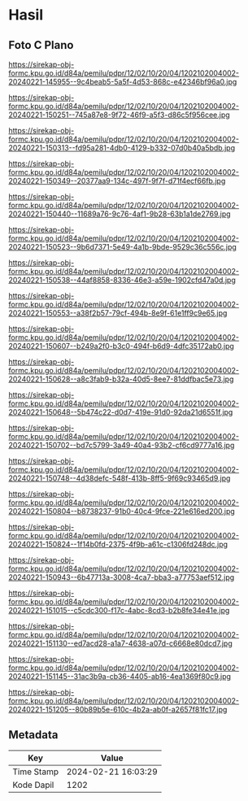 # Hasil

## Foto C Plano

https://sirekap-obj-formc.kpu.go.id/d84a/pemilu/pdpr/12/02/10/20/04/1202102004002-20240221-145955--9c4beab5-5a5f-4d53-868c-e42346bf96a0.jpg

https://sirekap-obj-formc.kpu.go.id/d84a/pemilu/pdpr/12/02/10/20/04/1202102004002-20240221-150251--745a87e8-9f72-46f9-a5f3-d86c5f956cee.jpg

https://sirekap-obj-formc.kpu.go.id/d84a/pemilu/pdpr/12/02/10/20/04/1202102004002-20240221-150313--fd95a281-4db0-4129-b332-07d0b40a5bdb.jpg

https://sirekap-obj-formc.kpu.go.id/d84a/pemilu/pdpr/12/02/10/20/04/1202102004002-20240221-150349--20377aa9-134c-497f-9f7f-d71f4ecf66fb.jpg

https://sirekap-obj-formc.kpu.go.id/d84a/pemilu/pdpr/12/02/10/20/04/1202102004002-20240221-150440--11689a76-9c76-4af1-9b28-63b1a1de2769.jpg

https://sirekap-obj-formc.kpu.go.id/d84a/pemilu/pdpr/12/02/10/20/04/1202102004002-20240221-150523--9b6d7371-5e49-4a1b-9bde-9529c36c556c.jpg

https://sirekap-obj-formc.kpu.go.id/d84a/pemilu/pdpr/12/02/10/20/04/1202102004002-20240221-150538--44af8858-8336-46e3-a59e-1902cfd47a0d.jpg

https://sirekap-obj-formc.kpu.go.id/d84a/pemilu/pdpr/12/02/10/20/04/1202102004002-20240221-150553--a38f2b57-79cf-494b-8e9f-61e1ff9c9e65.jpg

https://sirekap-obj-formc.kpu.go.id/d84a/pemilu/pdpr/12/02/10/20/04/1202102004002-20240221-150607--b249a2f0-b3c0-494f-b6d9-4dfc35172ab0.jpg

https://sirekap-obj-formc.kpu.go.id/d84a/pemilu/pdpr/12/02/10/20/04/1202102004002-20240221-150628--a8c3fab9-b32a-40d5-8ee7-81ddfbac5e73.jpg

https://sirekap-obj-formc.kpu.go.id/d84a/pemilu/pdpr/12/02/10/20/04/1202102004002-20240221-150648--5b474c22-d0d7-419e-91d0-92da21d6551f.jpg

https://sirekap-obj-formc.kpu.go.id/d84a/pemilu/pdpr/12/02/10/20/04/1202102004002-20240221-150702--bd7c5799-3a49-40a4-93b2-cf6cd9777a16.jpg

https://sirekap-obj-formc.kpu.go.id/d84a/pemilu/pdpr/12/02/10/20/04/1202102004002-20240221-150748--4d38defc-548f-413b-8ff5-9f69c93465d9.jpg

https://sirekap-obj-formc.kpu.go.id/d84a/pemilu/pdpr/12/02/10/20/04/1202102004002-20240221-150804--b8738237-91b0-40c4-9fce-221e616ed200.jpg

https://sirekap-obj-formc.kpu.go.id/d84a/pemilu/pdpr/12/02/10/20/04/1202102004002-20240221-150824--1f14b0fd-2375-4f9b-a61c-c1306fd248dc.jpg

https://sirekap-obj-formc.kpu.go.id/d84a/pemilu/pdpr/12/02/10/20/04/1202102004002-20240221-150943--6b47713a-3008-4ca7-bba3-a77753aef512.jpg

https://sirekap-obj-formc.kpu.go.id/d84a/pemilu/pdpr/12/02/10/20/04/1202102004002-20240221-151015--c5cdc300-f17c-4abc-8cd3-b2b8fe34e41e.jpg

https://sirekap-obj-formc.kpu.go.id/d84a/pemilu/pdpr/12/02/10/20/04/1202102004002-20240221-151130--ed7acd28-a1a7-4638-a07d-c6668e80dcd7.jpg

https://sirekap-obj-formc.kpu.go.id/d84a/pemilu/pdpr/12/02/10/20/04/1202102004002-20240221-151145--31ac3b9a-cb36-4405-ab16-4ea1369f80c9.jpg

https://sirekap-obj-formc.kpu.go.id/d84a/pemilu/pdpr/12/02/10/20/04/1202102004002-20240221-151205--80b89b5e-610c-4b2a-ab0f-a2657f81fc17.jpg


## Metadata

| Key        | Value               |
| ---------- | ------------------- |
| Time Stamp | 2024-02-21 16:03:29 |
| Kode Dapil | 1202                |



